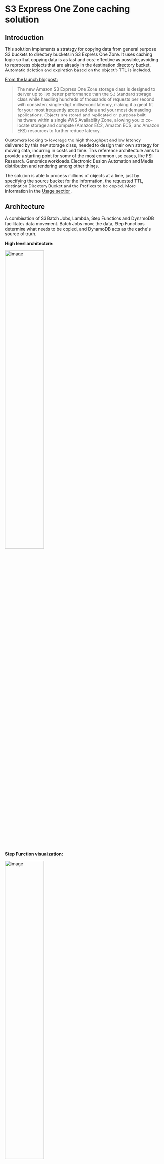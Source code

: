 # S3 Express One Zone caching solution
## Introduction
This solution implements a strategy for copying data from general purpose S3 buckets to directory buckets in S3 Express One Zone. It uses caching logic so that copying data is as fast and cost-effective as possible, avoiding to reprocess objects that are already in the destination directory bucket. Automatic deletion and expiration based on the object's TTL is included.

[From the launch blogpost: ](https://aws.amazon.com/blogs/aws/new-amazon-s3-express-one-zone-high-performance-storage-class/)

> The new Amazon S3 Express One Zone storage class is designed to deliver up to 10x better performance than the S3 Standard storage class while handling hundreds of thousands of requests per second with consistent single-digit millisecond latency, making it a great fit for your most frequently accessed data and your most demanding applications. Objects are stored and replicated on purpose built hardware within a single AWS Availability Zone, allowing you to co-locate storage and compute (Amazon EC2, Amazon ECS, and Amazon EKS) resources to further reduce latency.

Customers looking to leverage the high throughput and low latency delivered by this new storage class, needed to design their own strategy for moving data, incurring in costs and time. This reference architecture aims to provide a starting point for some of the most common use cases, like FSI Research, Genomics workloads, Electronic Design Automation and Media distribution and rendering among other things.

The solution is able to process millions of objects at a time, just by specifying the source bucket for the information, the requested TTL, destination Directory Bucket and the Prefixes to be copied. More information in the [Usage section](#Usage).

## Architecture
A combination of S3 Batch Jobs, Lambda, Step Functions and DynamoDB facilitates data movement. Batch Jobs move the data, Step Functions determine what needs to be copied, and DynamoDB acts as the cache's source of truth.

**High level architecture:**

<img src="images/s3xz-Caching-Solution.png" alt="image" width="50%" height="auto">


**Step Function visualization:**

<img src="images/stepfunctions_graph.png" alt="image" width="50%" height="auto">

## Usage
The solution is designed to be run two different ways:

* As part of a Job: This would be a blocking tasks at the beginning of a specific job. For example, when working with HPC for research, you might want to preload the data in S3 Express One Zone to be used during the job execution before the compute capacity is created. If you know which prefixes of data will be used, you can execute the Step Function with the parameters and wait for it to finish running (as a Blocking Task). After you get a successful execution, you can continue to provision the required compute capacity for data processing. This is much more cost effective than executing the copy jobs from within the HPC Worker Nodes, and delegates the responsibility of handling data movement to S3 Batch Jobs.

* As a scheduled task: This allows you to schedule data movement execution with Event Bridge or any other tool. Investment banks and hedge funds, for example, need to backtest their prior trading strategies. For example, you know that on Mondays data from the previous week will be analyzed. So you can pre-warm your cache with relevant data on Mondays at 5:00am to prepare for upcoming analysis jobs.

You can also use both strategies together. Based on the caching logic, the solution provided allows allows you to reuse existing data in the Directory Bucket instead of copying it again. This way you can preload the data you know for sure you'll need, and then compliment with a per-job request. Doing this will massively accelerates the Blocking Task executed in the first strategy, because some baseline data will already be available in the cache. But still all objects will be checked, and we will ensure that all the data needed is available at runtime by copying any missing objects.

To use the solution, you just need to execute the Step Function created by the CDK Deployment with the following format:

```
{
  "ttl": <TTL in Hours>,
  "bucket": "<Objects Source Bucket Name>",
  "prefixes": [ <List of S3 Prefixes to be Copied, eg. "prefix-01/"> ],
  "directory_bucket": "<Destination Directory Bucket Name>",
  "force_copy": < true / false >
}
```
The `force_copy` parameter allows you to ignore cache presence and for the batch job to run for all the objects in the prefixes. By default, you should always use this parameter as `false`, but there are certain circumstances like gray failures, S3 Batch Jobs failures or source content object update that would require you to recopy all the data ignoring the current state of the cache. In such situations, you can just change the flag to `true` to reprocess the whole prefix content.

The `prefixes` parameter is a list of prefixes residing in the `bucket` defined. You can choose to define the parameter in the following ways:
* Copy the whole bucket to the cache: `[ "" ]`
* Using Top Level Prefixes: `[ "year-2023/", "year-2024/" ]`
* Using deeper prefixes: `[ "year-2023/month-01/day-04/", "year-2024/month-05/" ]`

By using deeper prefixes, you are parallelizing the job wider which will allow the step function to run faster. On the other hand, more prefixes will mean more S3 Batch Job executions, charged at $0.25 per job.
Source and Destination buckets needs to reside in the same AWS Region and same AWS Account along with the deployment of this solution.

**Note:** DynamoDB Time to Live (TTL) functionality is used for object deletion from Directory Buckets upon expiration. DynamoDB TTL functionality operates on best-effort basis, therefore it can take time to delete entires from the DynamoDB caching database. This can affect the deletion time of cached objects DynamoDB supervises in S3 Express One Zone.

If your source data is encrypted using KMS, you need to enable the corresponding permissions on the KMS Key and IAM Role (S3CachingSolutionStack-BatchRole###).

### Cross SFN execution consistency
Version 1.1 of the solution implements a cross Step Function execution consistency feature, designed to avoid race conditions when different teams or processes request the same data to be moved to the cache. This is done with locking and status tracking at the prefix level.
With this feature t+1 Step Function executions requesting the same data are aware of other in-flight workflow executions. To achieve this, an additional DynamoDB table is used for state management and locking logic. Additional AWS Lambda functions are also added to the Step Function workflow to implement the locking logic.

The logic checks all levels of prefixes, so for example if the prefix `[ “year-2023/” ]` is requested in the first execution, and then `[ “year-2023/month-02/” ]` in the second execution, all possible combinations are checked to validate if another workflow currently executing is working on data movement that includes the prefixes included in new request.

The state management DynamoDB table also persists the result from the previous runs up until expiration time (relying on the `TTL` parameter) and consolidates based on previously executed `force_copy` requests (ignoring anything that happened before a `force_copy`). This allows the t+1 executions to discover if the previous job working on the same data had any failure that required further attention. The results from all relevant S3 Batch Job executions gets added and reported back in the result of the SFN execution.


## Performance Tuning
Current configuration is design to accommodate most scenarios, but depending on your usage pattern (e.g. number of objects per prefix, number of prefixes, etc) you might need to fine tune it to your needs. All of this configurations should be applied to the [CDK Stack here](s3_caching_solution/s3_caching_solution_stack.py). 
Some of the most common parameters are:
* Lambda Memory allocation: we recommend using [AWS Compute Optimizer](https://aws.amazon.com/compute-optimizer/) for this. After running the Step Function a few times, you'll get a sizing recommendation based on your usage pattern. Because the variability of number of object per request, we recommend to have a small buffer overhead for the Lambda functions to accommodate bigger batches of objects.
* Lambda Ephemeral Storage Size: The `prefix_batch` lambda function is responsible for building the manifest files for S3 Batch Jobs to consume. Depending the number of objects in your prefixes, the manifest file can be quite big. This Lambda will construct that file on it's local `/tmp/` directory, by default it's defined as 5GiB volume, but this can be modified according to the use case.
* Step Functions Distributed MAP State concurrency: this is the total number of lambda functions you allow the solution to run per Branch. Default is 40, but depending on the number of prefixes you usually copy, you might want to adjust this number to process objects quicker or avoid hitting the maximum number of Lambda Concurrent Executions per account.
* Batch Sizes: The bigger the batch, the longer the lambda takes to run. This allows you to control in conjunction with the Concurrency, how fast you'll be updating DynamoDB Items. We don't suggest to reduce this number by much, because of how the solution handles intermediate objects in S3 and limitations on the state transition input size.

### Additional optimizations
AWS Account Quotas apply, this is a massively parallel workflow so you can expect to hit some of the [default quotas mainly for Lambda Functions](https://docs.aws.amazon.com/lambda/latest/dg/gettingstarted-limits.html#compute-and-storage). If this is the case, you'll see error codes `429 (Too Many Requests)` errors on the Step Function executions and you can [request a service quota increase](https://aws.amazon.com/getting-started/hands-on/request-service-quota-increase/)

Finally, DynamoDB is used as the state management engine for the cache with an on-demand provisioning mode. You might notice on the first few runs of the Step Functions that there are lots of throttling events, but the table will keep scaling it's upper bound write capacity units to meet your needs. The Step Function has it's own retry logic to accommodate this behavior, and as the table scales, you'll see less throttles and higher caching performance.

## Monitoring
The Step Function will return the final result for the job as Successful or Failed, in which case it will individually report any S3 Batch Job partially or totally failed with information pointing you to the report.

Additionally, we are creating two CloudWatch Dashboard and some alarms based on Lambda logging, ready to monitor metrics and errors for the whole solution. You can find the Dashboard in CloudWatch, and you'll need to subscribe to the SNS Topic created for the alarms (S3CachingSolutionStack-NotificationTopic###).

[Lambda PowerTools](https://docs.powertools.aws.dev/lambda/python/2.40.1/) was also implemented to improve logging capabilities. By default every lambda function will be logging the same type of information, but we now enabled a debug mode that allows you to get more information, including the request context and event. To do so, you just need to modify the Lambda function Environment Variable `POWERTOOLS_LOG_LEVEL`. You can also change this through a new deployment by modifying the CDK project configuration parameters. Debug mode is very includes Lambda Events that can be very verbose, so use with caution.
Additionally, all the Lambda executions withing a Step Function uses the SFN Execution ID as a Correlation ID so you can easily filter single runs in the logs.

## Solution Costs
The solution is fully serverless, meaning that you only pay for what you use. I'll present a few costs scenarios to consider:

#### Scenario 1 - Copying millions of small <512k objects :
You are executing the step function to move 1TB of data for a total of 3M object with an avg. object size of 0.35MB. The objects will be distributed among 20 prefixes and cache will be retained for 24 hours:

| Pricing Category | Cost (N. Virginia) | Total |
| :---------------- | :------: | ----: |
| S3 Batch Job - Tasks | 0.25 |  $5.00 |
| S3 Batch Job - Objects | 0.000001 |  $3.00 |
| S3 List API - Standard | 0.000000005 |  $0.02 |
| S3 Get API - Standard | 0.0000004 |  $1.20 |
| S3xz Put API | 0.0000025 |  $7.50 |
| S3xz Data Put (+512kb) | 0.008 |  $0 |
| DynamoDB write | 0.00000125 |  $3.75 |
| Lambda execution | 0.0000002 |  $0 |
| Lambda memory (Gb-Second) | 0.0000133334 |  $2.67 |
| Step Function | 0.000025 |  $0.02|
| | | $23.16 |

| Additional Costs | Cost (Virginia) | Total |
| :---------------- | :------: | ----: |
| S3xz Data Storage | 0.16 | $5.39 |

#### Scenario 2 - Copying 100s of thousands of medium size objects:
You are executing the step function to move 3TB of data for a total of 330k object with an avg. object size of 9.53MB. The objects will be distributed among 10 prefixes and cache will be retained for 12 hours:

| Pricing Category | Cost (N. Virginia) | Total |
| :---------------- | :------: | ----: |
| S3 Batch Job - Tasks | 0.25 |  $2.50 |
| S3 Batch Job - Objects | 0.000001 |  $0.33 |
| S3 List API - Standard | 0.000000005 |  $0.00 |
| S3 Get API - Standard | 0.0000004 |  $0.13 |
| S3xz Put API | 0.0000025 |  $0.83 |
| S3xz Data Put (+512kb) | 0.008 |  $23.29 |
| DynamoDB write | 0.00000125 |  $0.41 |
| Lambda execution | 0.0000002 |  $0.00 |
| Lambda memory (Gb-Second) | 0.0000133334 |  $0.29 |
| Step Function | 0.000025 |  $0.01 |
| | | $27.79 |

| Additional Costs | Cost (Virginia) | Total |
| :---------------- | :------: | ----: |
| S3xz Data Storage | 0.16 | $8.08 |

#### Scenario 3 - Leveraging the cache logic based on Scenario 2:
You are executing the step function again for a new job, but on this one there is an overlap of requirements with Scenario 2 and the TLL is still not expired.
The request includes to move the current 3TB of data for a total of 330k object with an avg. object size of 9.53MB. The objects will be distributed among 10 prefixes and cache will be retained for 12 hours (full overlap with Scenario 2). 
Additionally to that in the same request, you add 5 more prefixes with a TTL of 12 hours, 512GB of Storage for an added 100k objects with an avg. object size of 5.24MB.
In total, this new request will cost:

| Pricing Category | Cost (N. Virginia) | Total |
| :---------------- | :------: | ----: |
| S3 Batch Job - Tasks | 0.25 |  $1.25 |
| S3 Batch Job - Objects | 0.000001 |  $0.10 |
| S3 List API - Standard | 0.000000005 |  $0.00 |
| S3 Get API - Standard | 0.0000004 |  $0.04 |
| S3xz Put API | 0.0000025 |  $0.25 |
| S3xz Data Put (+512kb) | 0.008 |  $3.71 |
| DynamoDB write | 0.00000125 |  $0.54 |
| Lambda execution | 0.0000002 |  $0.00 |
| Lambda memory (Gb-Second) | 0.0000133334 |  $0.30 |
| Step Function | 0.000025 |  $0.01 |
| | | $6.20 |

| Additional Costs | Cost (Virginia) | Total |
| :---------------- | :------: | ----: |
| S3xz Data Storage | 0.16 | $9.43 |

## Pre requirements

This project is built using Python3 and CDK, before you start, make sure to have all the pre requirements properly installed in your environment.

* AWS CLI https://aws.amazon.com/cli/ 
* AWS CDK 2.147.0+ https://docs.aws.amazon.com/cdk/latest/guide/getting_started.html#getting_started_install
* Python 3.9+

## Deployment
Deploying the solution is easy, you just need to

To manually create a virtualenv on MacOS and Linux:

```
$ python3 -m venv .venv
```

After the init process completes and the virtualenv is created, you can use the following command to activate your virtualenv

```
$ source .venv/bin/activate
```

Windows users can activate the virtualenv with this command:

```
% .venv\Scripts\activate.bat
```

Once the virtualenv is activated, you can install the required dependencies.

```
$ pip install -r requirements.txt
```

At this point you can now synthesize the CloudFormation template for this code and deploy it.

```
$ cdk synth
$ cdk deploy
```

## Useful commands

 * `cdk ls`          list all stacks in the app
 * `cdk synth`       emits the synthesized CloudFormation template
 * `cdk deploy`      deploy this stack to your default AWS account/region
 * `cdk diff`        compare deployed stack with current state
 * `cdk docs`        open CDK documentation

## Security
See [CONTRIBUTING](CONTRIBUTING.md) for more information.

## License
This library is licensed under the MIT-0 License. See the [LICENSE](LICENSE) file.
